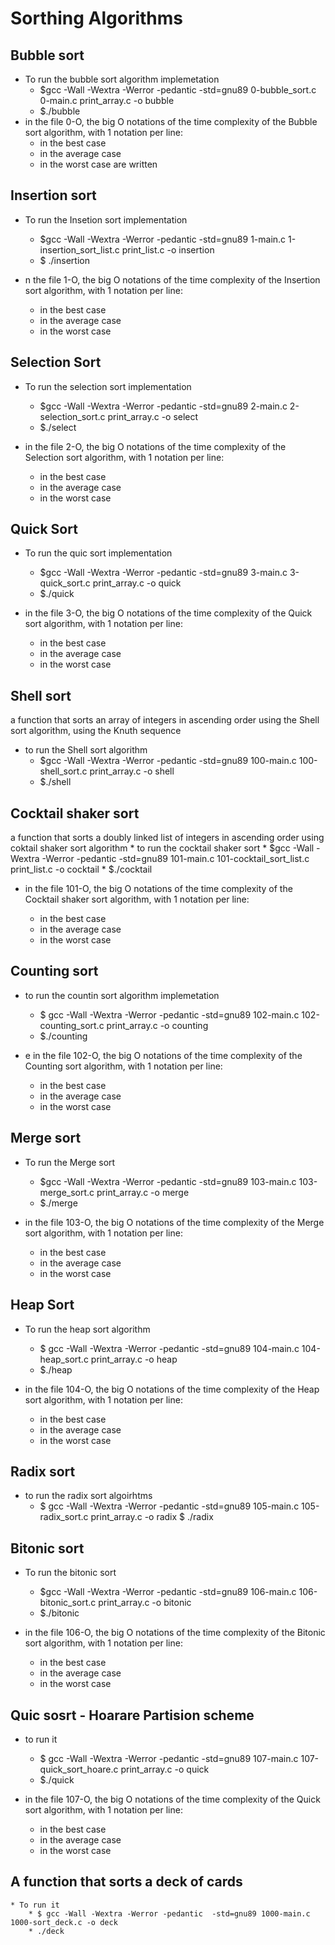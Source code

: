 # Sorthing Algorithms

## Bubble sort
* To run the bubble sort algorithm implemetation
	* $gcc -Wall -Wextra -Werror -pedantic  -std=gnu89 0-bubble_sort.c 0-main.c print_array.c -o bubble
	* $./bubble
*  in the file 0-O, the big O notations of the time complexity of the Bubble sort algorithm, with 1 notation per line:
	* in the best case
	* in the average case
	* in the worst case are written
## Insertion sort
* To run the Insetion sort implementation
    * $gcc -Wall -Wextra -Werror -pedantic  -std=gnu89 1-main.c 1-insertion_sort_list.c print_list.c -o insertion
    * $ ./insertion

* n the file 1-O, the big O notations of the time complexity of the Insertion sort algorithm, with 1 notation per line:

	* in the best case
	* in the average case
	* in the worst case

## Selection Sort
* To run the selection sort implementation
 	* $gcc -Wall -Wextra -Werror -pedantic  -std=gnu89 
2-main.c 2-selection_sort.c print_array.c -o select
	* $./select
*  in the file 2-O, the big O notations of the time complexity of the Selection sort algorithm, with 1 notation per line:

	* in the best case
	* in the average case
	* in the worst case

## Quick Sort
* To run the quic sort implementation
	* $gcc -Wall -Wextra -Werror -pedantic  -std=gnu89 3-main.c 3-quick_sort.c print_array.c -o quick
	* $./quick
* in the file 3-O, the big O notations of the time complexity of the Quick sort algorithm, with 1 notation per line:

	* in the best case
	* in the average case
	* in the worst case


## Shell sort
 a function that sorts an array of integers in ascending order using the Shell sort algorithm, using the Knuth sequence
 * to run the Shell sort algorithm
 	* $gcc -Wall -Wextra -Werror -pedantic  -std=gnu89 100-main.c 100-shell_sort.c print_array.c -o shell
 	* $./shell

 ## Cocktail shaker sort
 a function that sorts a doubly linked list of integers in ascending order using coktail shaker sort algorithm
 	* to run the cocktail shaker sort 
 		* $gcc -Wall -Wextra -Werror -pedantic  -std=gnu89 101-main.c 101-cocktail_sort_list.c print_list.c -o cocktail
 		* $./cocktail
 * in the file 101-O, the big O notations of the time complexity of the Cocktail shaker sort algorithm, with 1 notation per line:

	* in the best case
	* in the average case
	* in the worst case

## Counting sort
* to run the countin sort algorithm implemetation
	* $ gcc -Wall -Wextra -Werror -pedantic  -std=gnu89 102-main.c 102-counting_sort.c print_array.c -o counting
	* $./counting
* e in the file 102-O, the big O notations of the time complexity of the Counting sort algorithm, with 1 notation per line:

	* in the best case
	* in the average case
	* in the worst case

## Merge sort
* To run the Merge sort
	* $gcc -Wall -Wextra -Werror -pedantic  -std=gnu89 103-main.c 103-merge_sort.c print_array.c -o merge
	* $./merge
* in the file 103-O, the big O notations of the time complexity of the Merge sort algorithm, with 1 notation per line:

	* in the best case
	* in the average case
	* in the worst case

## Heap Sort
* To run the heap sort algorithm 
	* $ gcc -Wall -Wextra -Werror -pedantic  -std=gnu89 104-main.c 104-heap_sort.c print_array.c -o heap
	* $./heap

* in the file 104-O, the big O notations of the time complexity of the Heap sort algorithm, with 1 notation per line:

	* in the best case
	* in the average case
	* in the worst case
 
 ## Radix sort
 * to run the radix sort algoirhtms
 	* $  gcc -Wall -Wextra -Werror -pedantic  -std=gnu89 105-main.c 105-radix_sort.c print_array.c -o radix
 	$ ./radix

 ## Bitonic sort
 * To run the bitonic sort
 	* $gcc -Wall -Wextra -Werror -pedantic  -std=gnu89 106-main.c 106-bitonic_sort.c print_array.c -o bitonic
 	* $./bitonic
 *  in the file 106-O, the big O notations of the time complexity of the Bitonic sort algorithm, with 1 notation per line:

	* in the best case
	* in the average case
	* in the worst case

## Quic sosrt - Hoarare Partision scheme
* to run it
	* $ gcc -Wall -Wextra -Werror -pedantic  -std=gnu89 107-main.c 107-quick_sort_hoare.c print_array.c -o quick
	* $./quick
*  in the file 107-O, the big O notations of the time complexity of the Quick sort algorithm, with 1 notation per line:

	* in the best case
	* in the average case
	* in the worst case

## A function that sorts a deck of cards
	* To run it
		* $ gcc -Wall -Wextra -Werror -pedantic  -std=gnu89 1000-main.c 1000-sort_deck.c -o deck
		* ./deck
